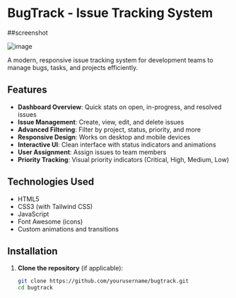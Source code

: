 # BugTrack - Issue Tracking System

##screenshot

![image](https://github.com/user-attachments/assets/24e43abd-acc0-4461-99b6-30f66cb422b9)


A modern, responsive issue tracking system for development teams to manage bugs, tasks, and projects efficiently.

## Features

- **Dashboard Overview**: Quick stats on open, in-progress, and resolved issues
- **Issue Management**: Create, view, edit, and delete issues
- **Advanced Filtering**: Filter by project, status, priority, and more
- **Responsive Design**: Works on desktop and mobile devices
- **Interactive UI**: Clean interface with status indicators and animations
- **User Assignment**: Assign issues to team members
- **Priority Tracking**: Visual priority indicators (Critical, High, Medium, Low)

## Technologies Used

- HTML5
- CSS3 (with Tailwind CSS)
- JavaScript
- Font Awesome (icons)
- Custom animations and transitions

## Installation

1. **Clone the repository** (if applicable):
   ```bash
   git clone https://github.com/yourusername/bugtrack.git
   cd bugtrack
